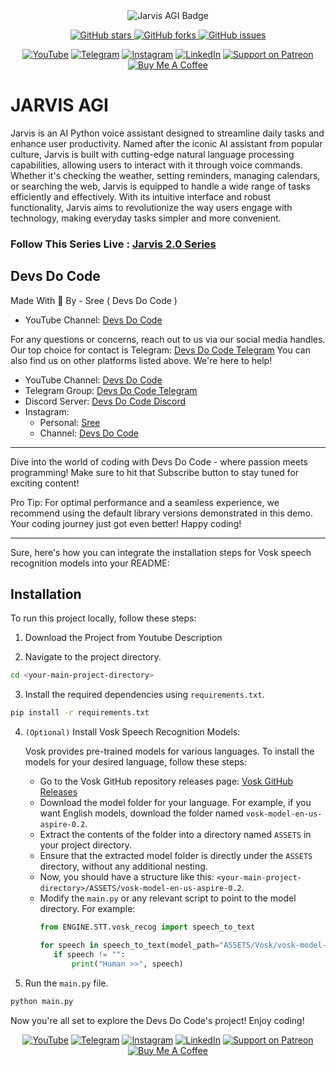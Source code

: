 <div align="center">
  <img src="https://img.shields.io/badge/JARVIS-AGI-red?style=for-the-badge&logo=huggingface" alt="Jarvis AGI Badge">

  <p>
    <a href="https://github.com/SreejanPersonal/JARVIS-AGI/stargazers">
      <img alt="GitHub stars" src="https://img.shields.io/github/stars/SreejanPersonal/JARVIS-AGI?style=social">
    </a>
    <a href="https://github.com/SreejanPersonal/JARVIS-AGI/network/members">
      <img alt="GitHub forks" src="https://img.shields.io/github/forks/SreejanPersonal/JARVIS-AGI?style=social">
    </a>
    <a href="https://github.com/SreejanPersonal/JARVIS-AGI/issues">
      <img alt="GitHub issues" src="https://img.shields.io/github/issues/SreejanPersonal/JARVIS-AGI?style=social">
    </a>
  </p>
</div>

<div align="center">
  <a href="https://youtube.com/@devsdocode"><img alt="YouTube" src="https://img.shields.io/badge/YouTube-FF0000?style=for-the-badge&logo=youtube&logoColor=white"></a>
  <a href="https://t.me/devsdocode"><img alt="Telegram" src="https://img.shields.io/badge/Telegram-2CA5E0?style=for-the-badge&logo=telegram&logoColor=white"></a>
  <a href="https://www.instagram.com/sree.shades_/"><img alt="Instagram" src="https://img.shields.io/badge/Instagram-E4405F?style=for-the-badge&logo=instagram&logoColor=white"></a>
  <a href="https://www.linkedin.com/in/developer-sreejan/"><img alt="LinkedIn" src="https://img.shields.io/badge/LinkedIn-0077B5?style=for-the-badge&logo=linkedin&logoColor=white"></a>
  <a href="https://patreon.com/DevsDoCode"><img alt="Support on Patreon" src="https://img.shields.io/badge/Support%20on%20Patreon-FF424D?style=for-the-badge&logo=patreon&logoColor=white"></a>
  <a href="https://buymeacoffee.com/devsdocode"><img alt="Buy Me A Coffee" src="https://img.shields.io/badge/Buy%20Me%20A%20Coffee-FFDD00?style=for-the-badge&logo=buymeacoffee&logoColor=black"></a>
</div>

# JARVIS AGI

Jarvis is an AI Python voice assistant designed to streamline daily tasks and enhance user productivity. Named after the iconic AI assistant from popular culture, Jarvis is built with cutting-edge natural language processing capabilities, allowing users to interact with it through voice commands. Whether it's checking the weather, setting reminders, managing calendars, or searching the web, Jarvis is equipped to handle a wide range of tasks efficiently and effectively. With its intuitive interface and robust functionality, Jarvis aims to revolutionize the way users engage with technology, making everyday tasks simpler and more convenient.

### Follow This Series Live : [Jarvis 2.0 Series](https://www.youtube.com/playlist?list=PLcb7hDy97wSJ0MRX_cKufrKDUuET1K-5d)

## Devs Do Code

Made With 💓 By - Sree ( Devs Do Code )
- YouTube Channel: [Devs Do Code](https://www.youtube.com/@devsdocode)

For any questions or concerns, reach out to us via our social media handles.
Our top choice for contact is Telegram: [Devs Do Code Telegram](https://t.me/devsdocode)
You can also find us on other platforms listed above. We're here to help!

- YouTube Channel: [Devs Do Code](https://www.youtube.com/@DevsDoCode)
- Telegram Group: [Devs Do Code Telegram](https://t.me/devsdocode)
- Discord Server: [Devs Do Code Discord](https://discord.gg/ehwfVtsAts)
- Instagram:
  - Personal: [Sree](https://www.instagram.com/sree.shades_/)
  - Channel: [Devs Do Code](https://www.instagram.com/devsdocode_/)

---

Dive into the world of coding with Devs Do Code - where passion meets programming!
Make sure to hit that Subscribe button to stay tuned for exciting content!

Pro Tip: For optimal performance and a seamless experience, we recommend using
the default library versions demonstrated in this demo. Your coding journey just
got even better! Happy coding!

---

Sure, here's how you can integrate the installation steps for Vosk speech recognition models into your README:


## Installation

To run this project locally, follow these steps:

1. Download the Project from Youtube Description

2. Navigate to the project directory.

```bash
cd <your-main-project-directory>
```

3. Install the required dependencies using `requirements.txt`.

```bash
pip install -r requirements.txt
```


4. `(Optional)` Install Vosk Speech Recognition Models:
   
   Vosk provides pre-trained models for various languages. To install the models for your desired language, follow these steps:

   - Go to the Vosk GitHub repository releases page: [Vosk GitHub Releases](https://github.com/alphacep/vosk-api/releases)
   - Download the model folder for your language. For example, if you want English models, download the folder named `vosk-model-en-us-aspire-0.2`.
   - Extract the contents of the folder into a directory named `ASSETS` in your project directory.
   - Ensure that the extracted model folder is directly under the `ASSETS` directory, without any additional nesting.
   - Now, you should have a structure like this: `<your-main-project-directory>/ASSETS/vosk-model-en-us-aspire-0.2`.
   - Modify the `main.py` or any relevant script to point to the model directory. For example:
     ```python
     from ENGINE.STT.vosk_recog import speech_to_text

     for speech in speech_to_text(model_path="ASSETS/Vosk/vosk-model-small-en-us-0.15"):
        if speech != "":
            print("Human >>", speech)
      ```

5. Run the `main.py` file.

```bash
python main.py
```

Now you're all set to explore the Devs Do Code's project! Enjoy coding!

<div align="center">
  <a href="https://youtube.com/@devsdocode"><img alt="YouTube" src="https://img.shields.io/badge/YouTube-FF0000?style=for-the-badge&logo=youtube&logoColor=white"></a>
  <a href="https://t.me/devsdocode"><img alt="Telegram" src="https://img.shields.io/badge/Telegram-2CA5E0?style=for-the-badge&logo=telegram&logoColor=white"></a>
  <a href="https://www.instagram.com/sree.shades_/"><img alt="Instagram" src="https://img.shields.io/badge/Instagram-E4405F?style=for-the-badge&logo=instagram&logoColor=white"></a>
  <a href="https://www.linkedin.com/in/developer-sreejan/"><img alt="LinkedIn" src="https://img.shields.io/badge/LinkedIn-0077B5?style=for-the-badge&logo=linkedin&logoColor=white"></a>
  <a href="https://patreon.com/DevsDoCode"><img alt="Support on Patreon" src="https://img.shields.io/badge/Support%20on%20Patreon-FF424D?style=for-the-badge&logo=patreon&logoColor=white"></a>
  <a href="https://buymeacoffee.com/devsdocode"><img alt="Buy Me A Coffee" src="https://img.shields.io/badge/Buy%20Me%20A%20Coffee-FFDD00?style=for-the-badge&logo=buymeacoffee&logoColor=black"></a>
</div>